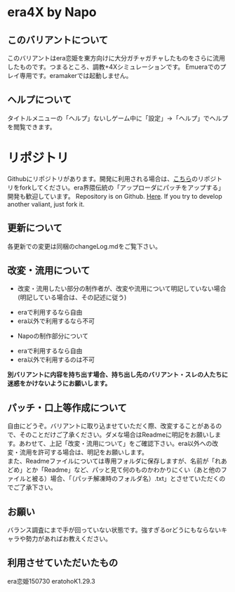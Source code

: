 ﻿era4X by Napo
====================

## このバリアントについて

このバリアントはera恋姫を東方向けに大分ガチャガチャしたものをさらに流用したものです。つまるところ、調教+4Xシミュレーションです。
Emueraでのプレイ専用です。eramakerでは起動しません。


## ヘルプについて

タイトルメニューの「ヘルプ」ないしゲーム中に「設定」→「ヘルプ」でヘルプを閲覧できます。

# リポジトリ

Githubにリポジトリがあります。開発に利用される場合は、[こちら](https://github.com/napo-sawada/era4X)のリポジトリをforkしてください。era界隈伝統の「アップローダにパッチをアップする」開発も歓迎しています。
Repository is on Github. [Here](https://github.com/napo-sawada/era4X). If you try to develop another valiant, just fork it.

## 更新について

各更新での変更は同梱のchangeLog.mdをご覧下さい。

## 改変・流用について

+ 改変・流用したい部分の制作者が、改変や流用について明記していない場合(明記している場合は、その記述に従う)
 - eraで利用するなら自由
 - era以外で利用するなら不可
+ Napoの制作部分について
 - eraで利用するなら自由
 - era以外で利用するのは不可

**別バリアントに内容を持ち出す場合、持ち出し先のバリアント・スレの人たちに迷惑をかけないようにお願いします。**

## パッチ・口上等作成について

自由にどうぞ。バリアントに取り込ませていただく際、改変することがあるので、そのことだけご了承ください。ダメな場合はReadmeに明記をお願いします。あわせて、上記「改変・流用について」をご確認下さい。era以外への改変・流用を許可する場合は、明記をお願いします。  
また、Readmeファイルについては専用フォルダに保存しますが、名前が「れあどめ」とか「Readme」など、パッと見て何のものかわかりにくい（あと他のファイルと被る）場合、「（パッチ解凍時のフォルダ名）.txt」とさせていただくのでご了承下さい。

## お願い
バランス調査にまで手が回っていない状態です。強すぎるorどうにもならないキャラや勢力があればお教えください。

## 利用させていただいたもの
era恋姫150730
eratohoK1.29.3
